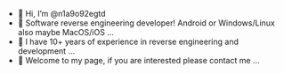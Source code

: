 - 👋 Hi, I’m @n1a9o92egtd
- 👀 Software reverse engineering developer! Android or Windows/Linux also maybe MacOS/iOS ...
- 🌱 I have 10+ years of experience in reverse engineering and development ...
- 💞️ Welcome to my page, if you are interested please contact me ...
